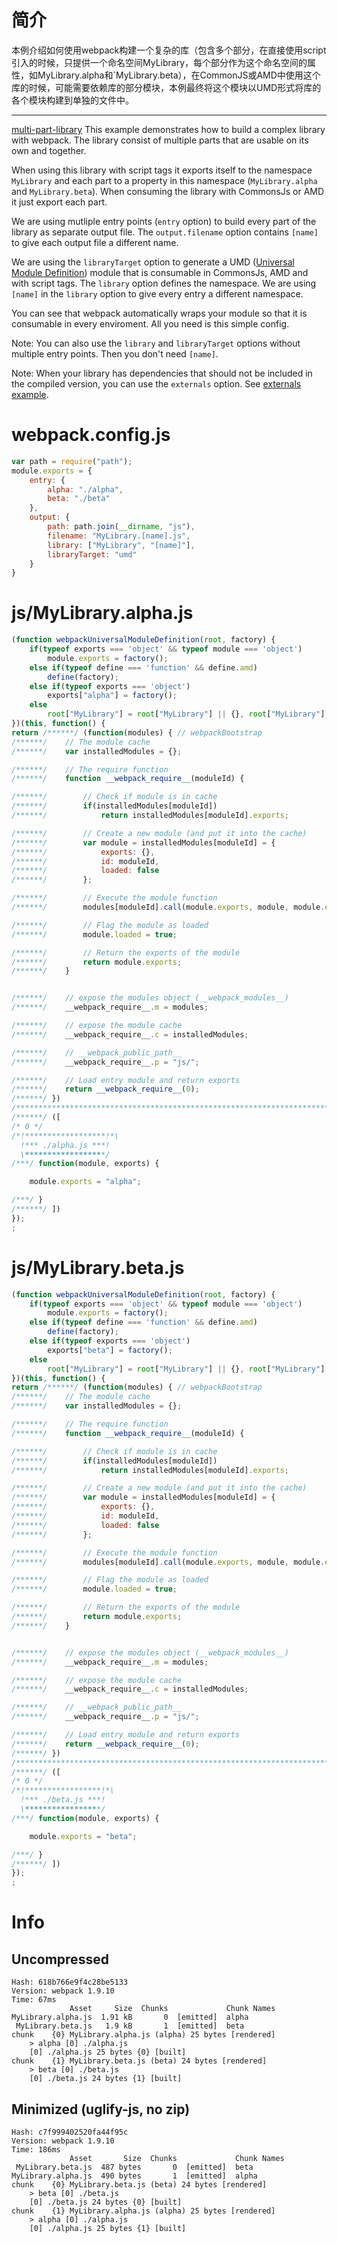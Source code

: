 # 简介
本例介绍如何使用webpack构建一个复杂的库（包含多个部分，在直接使用script引入的时候，只提供一个命名空间MyLibrary，每个部分作为这个命名空间的属性，如MyLibrary.alpha和`MyLibrary.beta），在CommonJS或AMD中使用这个库的时候，可能需要依赖库的部分模块，本例最终将这个模块以UMD形式将库的各个模块构建到单独的文件中。


---

[multi-part-library](https://github.com/webpack/webpack/tree/master/examples/multi-part-library)
This example demonstrates how to build a complex library with webpack. The library consist of multiple parts that are usable on its own and together.

When using this library with script tags it exports itself to the namespace `MyLibrary` and each part to a property in this namespace (`MyLibrary.alpha` and `MyLibrary.beta`). When consuming the library with CommonsJs or AMD it just export each part.

We are using mutliple entry points (`entry` option) to build every part of the library as separate output file. The `output.filename` option contains `[name]` to give each output file a different name.

We are using the `libraryTarget` option to generate a UMD ([Universal Module Definition](https://github.com/umdjs/umd)) module that is consumable in CommonsJs, AMD and with script tags. The `library` option defines the namespace. We are using `[name]` in the `library` option to give every entry a different namespace.

You can see that webpack automatically wraps your module so that it is consumable in every enviroment. All you need is this simple config.

Note: You can also use the `library` and `libraryTarget` options without multiple entry points. Then you don't need `[name]`.

Note: When your library has dependencies that should not be included in the compiled version, you can use the `externals` option. See [externals example](https://github.com/webpack/webpack/tree/master/examples/externals).

# webpack.config.js

``` javascript
var path = require("path");
module.exports = {
	entry: {
		alpha: "./alpha",
		beta: "./beta"
	},
	output: {
		path: path.join(__dirname, "js"),
		filename: "MyLibrary.[name].js",
		library: ["MyLibrary", "[name]"],
		libraryTarget: "umd"
	}
}
```

# js/MyLibrary.alpha.js

``` javascript
(function webpackUniversalModuleDefinition(root, factory) {
	if(typeof exports === 'object' && typeof module === 'object')
		module.exports = factory();
	else if(typeof define === 'function' && define.amd)
		define(factory);
	else if(typeof exports === 'object')
		exports["alpha"] = factory();
	else
		root["MyLibrary"] = root["MyLibrary"] || {}, root["MyLibrary"]["alpha"] = factory();
})(this, function() {
return /******/ (function(modules) { // webpackBootstrap
/******/ 	// The module cache
/******/ 	var installedModules = {};

/******/ 	// The require function
/******/ 	function __webpack_require__(moduleId) {

/******/ 		// Check if module is in cache
/******/ 		if(installedModules[moduleId])
/******/ 			return installedModules[moduleId].exports;

/******/ 		// Create a new module (and put it into the cache)
/******/ 		var module = installedModules[moduleId] = {
/******/ 			exports: {},
/******/ 			id: moduleId,
/******/ 			loaded: false
/******/ 		};

/******/ 		// Execute the module function
/******/ 		modules[moduleId].call(module.exports, module, module.exports, __webpack_require__);

/******/ 		// Flag the module as loaded
/******/ 		module.loaded = true;

/******/ 		// Return the exports of the module
/******/ 		return module.exports;
/******/ 	}


/******/ 	// expose the modules object (__webpack_modules__)
/******/ 	__webpack_require__.m = modules;

/******/ 	// expose the module cache
/******/ 	__webpack_require__.c = installedModules;

/******/ 	// __webpack_public_path__
/******/ 	__webpack_require__.p = "js/";

/******/ 	// Load entry module and return exports
/******/ 	return __webpack_require__(0);
/******/ })
/************************************************************************/
/******/ ([
/* 0 */
/*!******************!*\
  !*** ./alpha.js ***!
  \******************/
/***/ function(module, exports) {

	module.exports = "alpha";

/***/ }
/******/ ])
});
;
```

# js/MyLibrary.beta.js

``` javascript
(function webpackUniversalModuleDefinition(root, factory) {
	if(typeof exports === 'object' && typeof module === 'object')
		module.exports = factory();
	else if(typeof define === 'function' && define.amd)
		define(factory);
	else if(typeof exports === 'object')
		exports["beta"] = factory();
	else
		root["MyLibrary"] = root["MyLibrary"] || {}, root["MyLibrary"]["beta"] = factory();
})(this, function() {
return /******/ (function(modules) { // webpackBootstrap
/******/ 	// The module cache
/******/ 	var installedModules = {};

/******/ 	// The require function
/******/ 	function __webpack_require__(moduleId) {

/******/ 		// Check if module is in cache
/******/ 		if(installedModules[moduleId])
/******/ 			return installedModules[moduleId].exports;

/******/ 		// Create a new module (and put it into the cache)
/******/ 		var module = installedModules[moduleId] = {
/******/ 			exports: {},
/******/ 			id: moduleId,
/******/ 			loaded: false
/******/ 		};

/******/ 		// Execute the module function
/******/ 		modules[moduleId].call(module.exports, module, module.exports, __webpack_require__);

/******/ 		// Flag the module as loaded
/******/ 		module.loaded = true;

/******/ 		// Return the exports of the module
/******/ 		return module.exports;
/******/ 	}


/******/ 	// expose the modules object (__webpack_modules__)
/******/ 	__webpack_require__.m = modules;

/******/ 	// expose the module cache
/******/ 	__webpack_require__.c = installedModules;

/******/ 	// __webpack_public_path__
/******/ 	__webpack_require__.p = "js/";

/******/ 	// Load entry module and return exports
/******/ 	return __webpack_require__(0);
/******/ })
/************************************************************************/
/******/ ([
/* 0 */
/*!*****************!*\
  !*** ./beta.js ***!
  \*****************/
/***/ function(module, exports) {

	module.exports = "beta";

/***/ }
/******/ ])
});
;
```

# Info

## Uncompressed

```
Hash: 618b766e9f4c28be5133
Version: webpack 1.9.10
Time: 67ms
             Asset     Size  Chunks             Chunk Names
MyLibrary.alpha.js  1.91 kB       0  [emitted]  alpha
 MyLibrary.beta.js   1.9 kB       1  [emitted]  beta
chunk    {0} MyLibrary.alpha.js (alpha) 25 bytes [rendered]
    > alpha [0] ./alpha.js 
    [0] ./alpha.js 25 bytes {0} [built]
chunk    {1} MyLibrary.beta.js (beta) 24 bytes [rendered]
    > beta [0] ./beta.js 
    [0] ./beta.js 24 bytes {1} [built]
```

## Minimized (uglify-js, no zip)

```
Hash: c7f999402520fa44f95c
Version: webpack 1.9.10
Time: 186ms
             Asset       Size  Chunks             Chunk Names
 MyLibrary.beta.js  487 bytes       0  [emitted]  beta
MyLibrary.alpha.js  490 bytes       1  [emitted]  alpha
chunk    {0} MyLibrary.beta.js (beta) 24 bytes [rendered]
    > beta [0] ./beta.js 
    [0] ./beta.js 24 bytes {0} [built]
chunk    {1} MyLibrary.alpha.js (alpha) 25 bytes [rendered]
    > alpha [0] ./alpha.js 
    [0] ./alpha.js 25 bytes {1} [built]
```